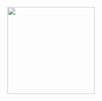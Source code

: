 
<p><a href="https://heroku.com/deploy?template=https://github.com/Cinemavillaz/TeamSakura"> <img src="https://img.shields.io/badge/Deploy%20To%20Heroku-blueviolet?style=for-the-badge&logo=heroku" width="200""/></a></p>

